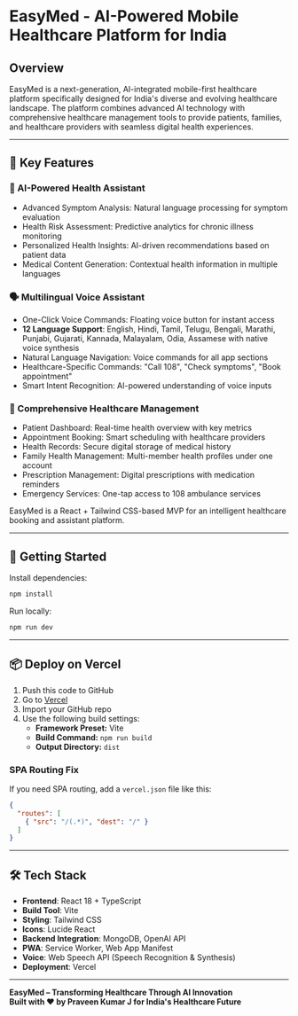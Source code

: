 # EasyMed - AI-Powered Mobile Healthcare Platform for India

## Overview

EasyMed is a next-generation, AI-integrated mobile-first healthcare platform specifically designed for India's diverse and evolving healthcare landscape. The platform combines advanced AI technology with comprehensive healthcare management tools to provide patients, families, and healthcare providers with seamless digital health experiences.

---

## 🌟 Key Features

### 🤖 AI-Powered Health Assistant
- Advanced Symptom Analysis: Natural language processing for symptom evaluation
- Health Risk Assessment: Predictive analytics for chronic illness monitoring
- Personalized Health Insights: AI-driven recommendations based on patient data
- Medical Content Generation: Contextual health information in multiple languages

### 🗣️ Multilingual Voice Assistant
- One-Click Voice Commands: Floating voice button for instant access
- **12 Language Support**: English, Hindi, Tamil, Telugu, Bengali, Marathi, Punjabi, Gujarati, Kannada, Malayalam, Odia, Assamese with native voice synthesis
- Natural Language Navigation: Voice commands for all app sections
- Healthcare-Specific Commands: "Call 108", "Check symptoms", "Book appointment"
- Smart Intent Recognition: AI-powered understanding of voice inputs

### 📱 Comprehensive Healthcare Management
- Patient Dashboard: Real-time health overview with key metrics
- Appointment Booking: Smart scheduling with healthcare providers
- Health Records: Secure digital storage of medical history
- Family Health Management: Multi-member health profiles under one account
- Prescription Management: Digital prescriptions with medication reminders
- Emergency Services: One-tap access to 108 ambulance services

EasyMed is a React + Tailwind CSS-based MVP for an intelligent healthcare booking and assistant platform.

---

## 🚀 Getting Started

Install dependencies:

```bash
npm install
```

Run locally:

```bash
npm run dev
```

---

## 📦 Deploy on Vercel

1. Push this code to GitHub
2. Go to [Vercel](https://vercel.com)
3. Import your GitHub repo
4. Use the following build settings:
   - **Framework Preset:** Vite
   - **Build Command:** `npm run build`
   - **Output Directory:** `dist`

### SPA Routing Fix

If you need SPA routing, add a `vercel.json` file like this:

```json
{
  "routes": [
    { "src": "/(.*)", "dest": "/" }
  ]
}
```

---

## 🛠 Tech Stack

- **Frontend**: React 18 + TypeScript
- **Build Tool**: Vite
- **Styling**: Tailwind CSS
- **Icons**: Lucide React
- **Backend Integration**: MongoDB, OpenAI API
- **PWA**: Service Worker, Web App Manifest
- **Voice**: Web Speech API (Speech Recognition & Synthesis)
- **Deployment**: Vercel

---

**EasyMed – Transforming Healthcare Through AI Innovation**  
**Built with ❤️ by Praveen Kumar J for India's Healthcare Future**
